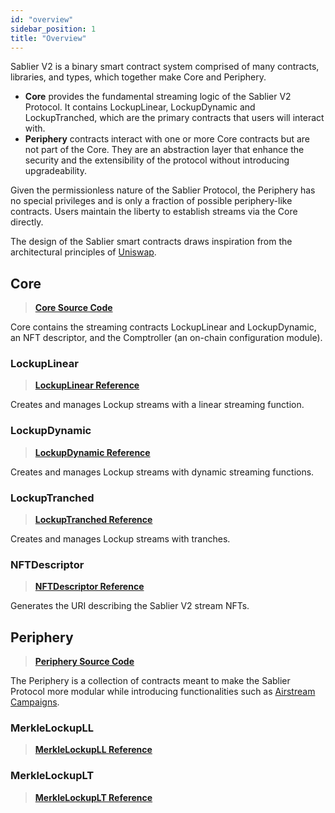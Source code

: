 ```yaml
---
id: "overview"
sidebar_position: 1
title: "Overview"
---
```


Sablier V2 is a binary smart contract system comprised of many contracts, libraries, and types, which together make Core
and Periphery.

- **Core** provides the fundamental streaming logic of the Sablier V2 Protocol. It contains LockupLinear, LockupDynamic
  and LockupTranched, which are the primary contracts that users will interact with.
- **Periphery** contracts interact with one or more Core contracts but are not part of the Core. They are an abstraction
  layer that enhance the security and the extensibility of the protocol without introducing upgradeability.

Given the permissionless nature of the Sablier Protocol, the Periphery has no special privileges and is only a fraction
of possible periphery-like contracts. Users maintain the liberty to establish streams via the Core directly.

The design of the Sablier smart contracts draws inspiration from the architectural principles of
[Uniswap](https://docs.uniswap.org/).

## Core

> [**Core Source Code**](https://github.com/sablier-labs/v2-core/tree/release)

Core contains the streaming contracts LockupLinear and LockupDynamic, an NFT descriptor, and the Comptroller (an
on-chain configuration module).

### LockupLinear

> [**LockupLinear Reference**](./core/contract.SablierV2LockupLinear)

Creates and manages Lockup streams with a linear streaming function.

### LockupDynamic

> [**LockupDynamic Reference**](./core/contract.SablierV2LockupDynamic)

Creates and manages Lockup streams with dynamic streaming functions.

### LockupTranched

> [**LockupTranched Reference**](./core/contract.SablierV2LockupTranched)

Creates and manages Lockup streams with tranches.

### NFTDescriptor

> [**NFTDescriptor Reference**](./core/contract.SablierV2NFTDescriptor)

Generates the URI describing the Sablier V2 stream NFTs.

## Periphery

> [**Periphery Source Code**](https://github.com/sablier-labs/v2-periphery/tree/release)

The Periphery is a collection of contracts meant to make the Sablier Protocol more modular while introducing
functionalities such as [Airstream Campaigns](/concepts/protocol/airstreams).

### MerkleLockupLL

> [**MerkleLockupLL Reference**](./periphery/contract.SablierV2MerkleLL)

### MerkleLockupLT

> [**MerkleLockupLT Reference**](./periphery/contract.SablierV2MerkleLT)
